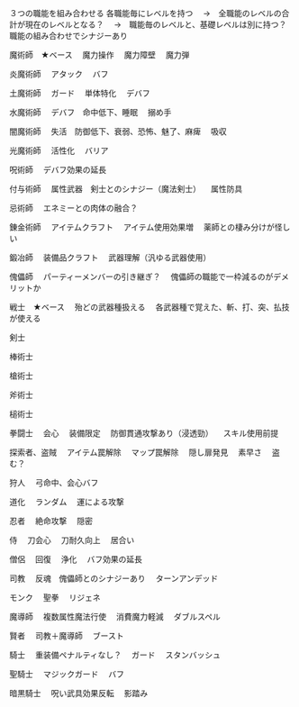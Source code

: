 ３つの職能を組み合わせる
各職能毎にレベルを持つ
　→　全職能のレベルの合計が現在のレベルとなる？
　→　職能毎のレベルと、基礎レベルは別に持つ？
職能の組み合わせでシナジーあり


魔術師　★ベース
　魔力操作
　魔力障壁
　魔力弾

炎魔術師
　アタック
　バフ

土魔術師
　ガード
　単体特化
　デバフ

水魔術師
　デバフ　命中低下、睡眠
　搦め手

闇魔術師
　失活　防御低下、衰弱、恐怖、魅了、麻痺
　吸収

光魔術師
　活性化
　バリア

呪術師
　デバフ効果の延長

付与術師
　属性武器　剣士とのシナジー（魔法剣士）
　属性防具

忌術師
　エネミーとの肉体の融合？

錬金術師
　アイテムクラフト
　アイテム使用効果増
　薬師との棲み分けが怪しい

鍛冶師
　装備品クラフト
　武器理解（汎ゆる武器使用）

傀儡師
　パーティーメンバーの引き継ぎ？
　傀儡師の職能で一枠減るのがデメリットか

戦士　★ベース
　殆どの武器種扱える
　各武器種で覚えた、斬、打、突、払技が使える

剣士

棒術士

槍術士

斧術士

槌術士

拳闘士
　会心
　装備限定
　防御貫通攻撃あり（浸透勁）
　スキル使用前提

探索者、盗賊
　アイテム罠解除
　マップ罠解除
　隠し扉発見
　素早さ
　盗む？

狩人
　弓命中、会心バフ

道化
　ランダム
　運による攻撃

忍者
　絶命攻撃
　隠密

侍
　刀会心
　刀耐久向上
　居合い

僧侶
　回復
　浄化
　バフ効果の延長

司教
　反魂　傀儡師とのシナジーあり
　ターンアンデッド

モンク
　聖拳
　リジェネ

魔導師
　複数属性魔法行使
　消費魔力軽減
　ダブルスペル

賢者
　司教＋魔導師
　ブースト

騎士
　重装備ペナルティなし？
　ガード
　スタンバッシュ

聖騎士
　マジックガード
　バフ

暗黒騎士
　呪い武具効果反転
　影踏み


